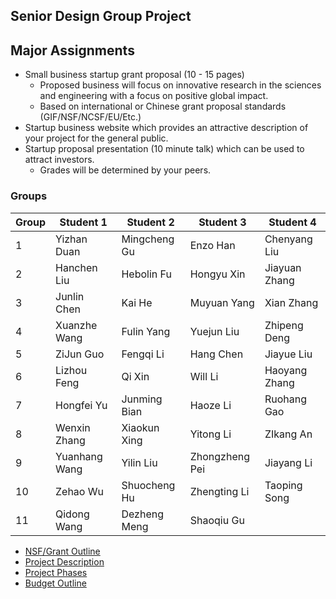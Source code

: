 ## Senior Design Group Project

## Major Assignments
- Small business startup grant proposal (10 - 15 pages)
  - Proposed business will focus on innovative research in the sciences and engineering with a focus on positive global impact.
  - Based on international or Chinese grant proposal standards (GIF/NSF/NCSF/EU/Etc.)
- Startup business website which provides an attractive description of your project for the general public.
- Startup proposal presentation (10 minute talk) which can be used to attract investors.
  - Grades will be determined by your peers.

### Groups

| **Group** | **Student 1**     | **Student 2**       | **Student 3**     | **Student 4**       |
|-----------|--------------------|----------------------|--------------------|----------------------|
| 1         | Yizhan Duan        | Mingcheng Gu        | Enzo Han          | Chenyang Liu         |
| 2         | Hanchen Liu        | Hebolin Fu          | Hongyu Xin        | Jiayuan Zhang        |
| 3         | Junlin Chen        | Kai He              | Muyuan Yang       | Xian Zhang           |
| 4         | Xuanzhe Wang       | Fulin Yang          | Yuejun Liu        | Zhipeng Deng         |
| 5         | ZiJun Guo          | Fengqi Li           | Hang Chen         | Jiayue Liu           |
| 6         | Lizhou Feng        | Qi Xin              | Will Li           | Haoyang Zhang        |
| 7         | Hongfei Yu         | Junming Bian        | Haoze Li          | Ruohang Gao          |
| 8         | Wenxin Zhang       | Xiaokun Xing        | Yitong Li         | ZIkang An            |
| 9         | Yuanhang Wang      | Yilin Liu           | Zhongzheng Pei    | Jiayang Li           |
| 10        | Zehao Wu           | Shuocheng Hu        | Zhengting Li      | Taoping Song         |
| 11        | Qidong Wang        | Dezheng Meng        | Shaoqiu Gu        |                      |

- [NSF/Grant Outline](https://ajsteinmetz.github.io/nsf.html)
- [Project Description](https://ajsteinmetz.github.io/project.html)
- [Project Phases](https://ajsteinmetz.github.io/phases.html)
- [Budget Outline](https://ajsteinmetz.github.io/budget.html)
